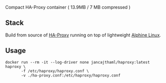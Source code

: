 Compact HA-Proxy container ( 13.9MB / 7 MB compressed )

## Stack

Build from source of [HA-Proxy](http://www.haproxy.org/download) running on top of lightweight [Alphine Linux](https://alpinelinux.org).

## Usage

```
docker run --rm -it --log-driver none jancajthaml/haproxy:latest haproxy \
       -f /etc/haproxy/haproxy.conf \
       -v ./ha-proxy.conf:/etc/haproxy/haproxy.conf
```
